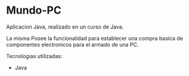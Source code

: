 # Mundo-PC

Aplicacion Java, realizado en un curso de Java.

La misma Posee la funcionalidad para establecer una compra basica de componentes electronicos para el armado de una PC.

Tecnologias utilizadas:
- Java
